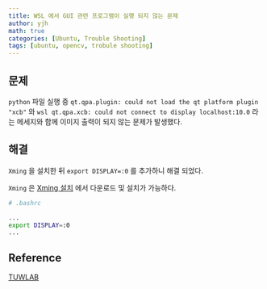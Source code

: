 ```yaml
---
title: WSL 에서 GUI 관련 프로그램이 실행 되지 않는 문제
author: yjh
math: true
categories: [Ubuntu, Trouble Shooting]
tags: [ubuntu, opencv, trobule shooting]
---
```


## 문제

`python` 파일 실행 중 `qt.qpa.plugin: could not load the qt platform plugin "xcb"` 와 `wsl qt.qpa.xcb: could not connect to display localhost:10.0` 라는 메세지와 함께 이미지 출력이 되지 않는 문제가 발생했다.

## 해결

`Xming` 을 설치한 뒤 `export DISPLAY=:0` 를 추가하니 해결 되었다.

`Xming` 은 [Xming 설치](https://sourceforge.net/projects/xming/) 에서 다운로드 및 설치가 가능하다.

```bash
# .bashrc

...
export DISPLAY=:0
...
```

## Reference

[TUWLAB](https://www.tuwlab.com/ece/29485)

